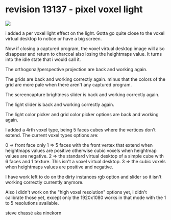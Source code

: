 # revision 13137 - pixel voxel light

<img src="https://github.com/ninekorn/gif-resources/blob/main/Capture%20d%E2%80%99%C3%A9cran%202023-05-07%20201627.jpg" border="0">

i added a per voxel light effect on the light. Gotta go quite close to the voxel virtual desktop to notice or have a big screen.

Now if closing a captured program, the voxel virtual desktop image will also disappear and return to charcoal also losing the heightmaps value. It turns into the idle state that i would call it.

The orthogonal/perspective projection are back and working again.

The grids are back and working correctly again. minus that the colors of the grid are more pale when there aren't any captured program.

The screencapture brightness slider is back and working correctly again.

The light slider is back and working correctly again.

The light color picker and grid color picker options are back and working again.

I added a 4rth voxel type, being 5 faces cubes where the vertices don't extend. The current voxel types options are:

0 => front face only
1 => 5 faces with the front vertex that extend when heightmaps values are positive otherwise cubic voxels when heightmap values are negative.
2 => the standard virtual desktop of a simple cube with 6 faces and 1 texture. This isn't a voxel virtual desktop.
3 => the cubic voxels when heightmaps values are positive and negative.

I have work left to do on the dirty instances rgb option and slider so it isn't working correctly currently anymore.

Also i didn't work on the "high voxel resolution" options yet, i didn't calibrate those yet, except only the 1920x1080 works in that mode with the 1 to 5 resolutions available.

steve chassé aka ninekorn
